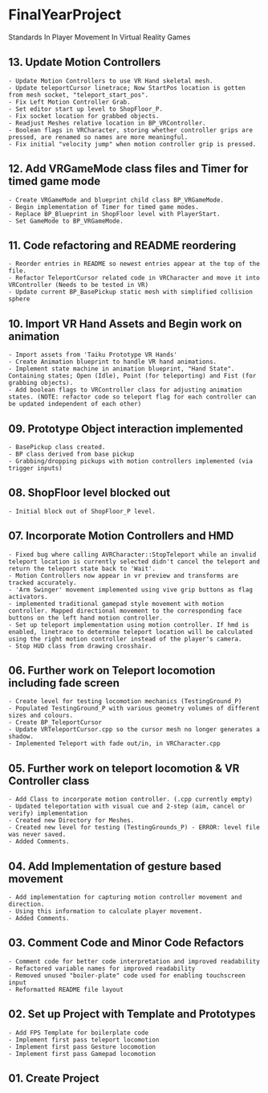 # FinalYearProject
Standards In Player Movement In Virtual Reality Games

## 13. Update Motion Controllers ##

	- Update Motion Controllers to use VR Hand skeletal mesh.
	- Update teleportCursor linetrace; Now StartPos location is gotten from mesh socket, "teleport_start_pos".
	- Fix Left Motion Controller Grab.
	- Set editor start up level to ShopFloor_P.
	- Fix socket location for grabbed objects.
	- Readjust Meshes relative location in BP_VRController.
	- Boolean flags in VRCharacter, storing whether controller grips are pressed, are renamed so names are more meaningful.
	- Fix initial "velocity jump" when motion controller grip is pressed.

## 12. Add VRGameMode class files and Timer for timed game mode ##
	
	- Create VRGameMode and blueprint child class BP_VRGameMode.
	- Begin implementation of Timer for timed game modes.
	- Replace BP_Blueprint in ShopFloor level with PlayerStart.
	- Set GameMode to BP_VRGameMode.

## 11. Code refactoring and README reordering ##

	- Reorder entries in README so newest entries appear at the top of the file.
	- Refactor TeleportCursor related code in VRCharacter and move it into VRController (Needs to be tested in VR)
	- Update current BP_BasePickup static mesh with simplified collision sphere

## 10. Import VR Hand Assets and Begin work on animation ##

	- Import assets from 'Taiku Prototype VR Hands'
	- Create Animation blueprint to handle VR hand animations.
	- Implement state machine in animation blueprint, "Hand State". Containing states; Open (Idle), Point (for teleporting) and Fist (for grabbing objects).
	- Add boolean flags to VRController class for adjusting animation states. (NOTE: refactor code so teleport flag for each controller can be updated independent of each other)

## 09. Prototype Object interaction implemented ##

	- BasePickup class created.
	- BP class derived from base pickup
	- Grabbing/dropping pickups with motion controllers implemented (via trigger inputs)

## 08. ShopFloor level blocked out ##

	- Initial block out of ShopFloor_P level.

## 07. Incorporate Motion Controllers and HMD ##

	- Fixed bug where calling AVRCharacter::StopTeleport while an invalid teleport location is currently selected didn't cancel the teleport and return the teleport state back to 'Wait'.
	- Motion Controllers now appear in vr preview and transforms are tracked accurately.
	- 'Arm Swinger' movement implemented using vive grip buttons as flag activators.
	- implemented traditional gamepad style movement with motion controller. Mapped directional movement to the corresponding face buttons on the left hand motion controller.
	- Set up teleport implementation using motion controller. If hmd is enabled, linetrace to determine teleport location will be calculated using the right motion controller instead of the player's camera.
	- Stop HUD class from drawing crosshair.

## 06. Further work on Teleport locomotion including fade screen ##

	- Create level for testing locomotion mechanics (TestingGround_P)
	- Populated TestingGround_P with various geometry volumes of different sizes and colours.
	- Create BP_TeleportCursor
	- Update VRTeleportCursor.cpp so the cursor mesh no longer generates a shadow.
	- Implemented Teleport with fade out/in, in VRCharacter.cpp

## 05. Further work on teleport locomotion & VR Controller class ##

	- Add Class to incorporate motion controller. (.cpp currently empty)
	- Updated teleportation with visual cue and 2-step (aim, cancel or verify) implementation
	- Created new Directory for Meshes.
	- Created new level for testing (TestingGrounds_P) - ERROR: level file was never saved.
	- Added Comments.

## 04. Add Implementation of gesture based movement ##

	- Add implementation for capturing motion controller movement and direction.
	- Using this information to calculate player movement.
	- Added Comments.

## 03. Comment Code and Minor Code Refactors ##

	- Comment code for better code interpretation and improved readability
	- Refactored variable names for improved readability
	- Removed unused "boiler-plate" code used for enabling touchscreen input
	- Reformatted README file layout

## 02. Set up Project with Template and Prototypes ##

	- Add FPS Template for boilerplate code
	- Implement first pass teleport locomotion
	- Implement first pass Gesture locomotion
	- Implement first pass Gamepad locomotion

## 01. Create Project ##